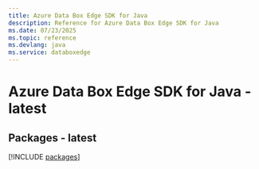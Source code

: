 ```yaml
---
title: Azure Data Box Edge SDK for Java
description: Reference for Azure Data Box Edge SDK for Java
ms.date: 07/23/2025
ms.topic: reference
ms.devlang: java
ms.service: databoxedge
---
```

# Azure Data Box Edge SDK for Java - latest
## Packages - latest
[!INCLUDE [packages](data-box-edge-index.md)]